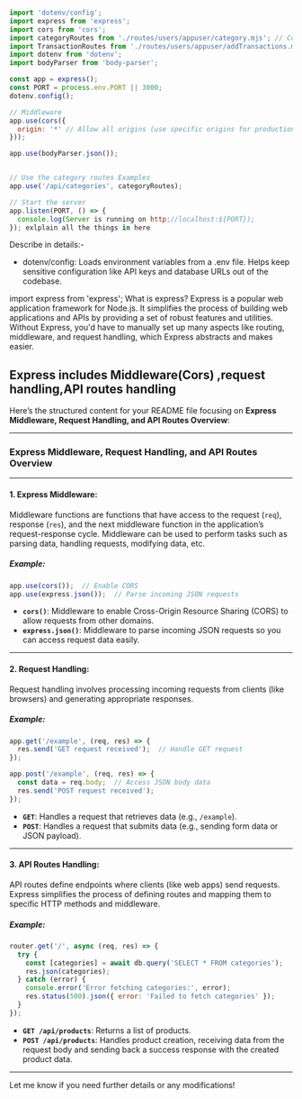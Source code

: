 
```javascript

import 'dotenv/config';
import express from 'express';
import cors from 'cors';
import categoryRoutes from './routes/users/appuser/category.mjs'; // Corrected import path
import TransactionRoutes from './routes/users/appuser/addTransactions.mjs'; // Corrected import path 
import dotenv from 'dotenv';
import bodyParser from 'body-parser';

const app = express();
const PORT = process.env.PORT || 3000;
dotenv.config();

// Middleware
app.use(cors({
  origin: '*' // Allow all origins (use specific origins for production)
}));

app.use(bodyParser.json());


// Use the category routes Examples
app.use('/api/categories', categoryRoutes); 

// Start the server
app.listen(PORT, () => {
  console.log(Server is running on http://localhost:${PORT});
}); exlplain all the things in here 

```


Describe in details:-

- dotenv/config:
Loads environment variables from a .env file.
Helps keep sensitive configuration like API keys and database URLs out of the codebase.


import express from 'express';
 What is express?
Express is a popular web application framework for Node.js.
It simplifies the process of building web applications and APIs by providing a set of robust features and utilities.
Without Express, you'd have to manually set up many aspects like routing, middleware, and request handling, which Express abstracts and makes easier.


## Express includes  Middleware(Cors) ,request handling,API routes handling

Here’s the structured content for your README file focusing on **Express Middleware, Request Handling, and API Routes Overview**:

---

### Express Middleware, Request Handling, and API Routes Overview

---

#### 1. **Express Middleware:**
Middleware functions are functions that have access to the request (`req`), response (`res`), and the next middleware function in the application’s request-response cycle. Middleware can be used to perform tasks such as parsing data, handling requests, modifying data, etc.

##### Example:
```javascript
app.use(cors());  // Enable CORS
app.use(express.json());  // Parse incoming JSON requests
```
- **`cors()`**: Middleware to enable Cross-Origin Resource Sharing (CORS) to allow requests from other domains.
- **`express.json()`**: Middleware to parse incoming JSON requests so you can access request data easily.

---

#### 2. **Request Handling:**
Request handling involves processing incoming requests from clients (like browsers) and generating appropriate responses.

##### Example:
```javascript
app.get('/example', (req, res) => {
  res.send('GET request received');  // Handle GET request
});

app.post('/example', (req, res) => {
  const data = req.body;  // Access JSON body data
  res.send('POST request received');
});
```
- **`GET`**: Handles a request that retrieves data (e.g., `/example`).
- **`POST`**: Handles a request that submits data (e.g., sending form data or JSON payload).

---

#### 3. **API Routes Handling:**
API routes define endpoints where clients (like web apps) send requests. Express simplifies the process of defining routes and mapping them to specific HTTP methods and middleware.

##### Example:
```javascript
router.get('/', async (req, res) => {
  try {
    const [categories] = await db.query('SELECT * FROM categories');
    res.json(categories);
  } catch (error) {
    console.error('Error fetching categories:', error);
    res.status(500).json({ error: 'Failed to fetch categories' });
  }
});
```
- **`GET /api/products`**: Returns a list of products.
- **`POST /api/products`**: Handles product creation, receiving data from the request body and sending back a success response with the created product data.

---

Let me know if you need further details or any modifications!
